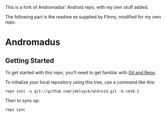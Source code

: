 This is a fork of Andromadus' Android repo, with my own stuff added.

The following part is the readme as supplied by Flinny, modified for my own repo.

Andromadus
===========

Getting Started
---------------

To get started with this repo, you'll need to get
familiar with [Git and Repo](http://source.android.com/download/using-repo).

To initialize your local repository using this tree, use a command like this:

    repo init -u git://github.com/jdeluyck/android.git -b cm10.2

Then to sync up:

    repo sync

